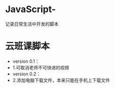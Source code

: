 # JavaScript-
记录日常生活中开发的脚本

# 云班课脚本
- version 0.1：
- 1.可取消老师不可快进的视频
- version 0.2：
- 2.添加电脑下载文件，本来只能在手机上下载文件


